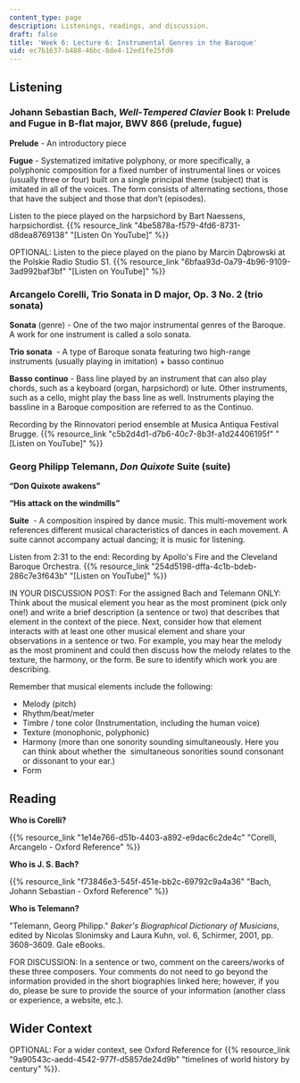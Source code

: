 ```yaml
---
content_type: page
description: Listenings, readings, and discussion.
draft: false
title: 'Week 6: Lecture 6: Instrumental Genres in the Baroque'
uid: ec7b1637-b488-46bc-8de4-12ed1fe25fd9
---
```

## Listening

### Johann Sebastian Bach, *Well*\-*Tempered Clavier* Book I: Prelude and Fugue in B-flat major, BWV 866 (prelude, fugue)

**Prelude** - An introductory piece

**Fugue** - Systematized imitative polyphony, or more specifically, a polyphonic composition for a fixed number of instrumental lines or voices (usually three or four) built on a single principal theme (subject) that is imitated in all of the voices. The form consists of alternating sections, those that have the subject and those that don’t (episodes). 

Listen to the piece played on the harpsichord by Bart Naessens, harpsichordist. {{% resource_link "4be5878a-f579-4fd6-8731-d8dea8769138" "[Listen On YouTube]" %}}

OPTIONAL: Listen to the piece played on the piano by Marcin Dąbrowski at the Polskie Radio Studio S1. {{% resource_link "6bfaa93d-0a79-4b96-9109-3ad992baf3bf" "[Listen on YouTube]" %}}

### Arcangelo Corelli, Trio Sonata in D major, Op. 3 No. 2 (trio sonata)

**Sonata** (genre) - One of the two major instrumental genres of the Baroque. A work for one instrument is called a solo sonata. 

**Trio sonata**  - A type of Baroque sonata featuring two high-range instruments (usually playing in imitation) + basso continuo 

**Basso continuo** - Bass line played by an instrument that can also play chords, such as a keyboard (organ, harpsichord) or lute. Other instruments, such as a cello, might play the bass line as well. Instruments playing the bassline in a Baroque composition are referred to as the Continuo. 

Recording by the Rinnovatori period ensemble at Musica Antiqua Festival Brugge. {{% resource_link "c5b2d4d1-d7b6-40c7-8b3f-a1d24406195f" "[Listen on YouTube]" %}}

### Georg Philipp Telemann, *Don Quixote* Suite (suite)

**“Don Quixote awakens”**  

**“His attack on the windmills”** 

**Suite**  - A composition inspired by dance music. This multi-movement work references different musical characteristics of dances in each movement. A suite cannot accompany actual dancing; it is music for listening. 

Listen from 2:31 to the end: Recording by Apollo's Fire and the Cleveland Baroque Orchestra. {{% resource_link "254d5198-dffa-4c1b-bdeb-286c7e3f643b" "[Listen on YouTube]" %}}

IN YOUR DISCUSSION POST: For the assigned Bach and Telemann ONLY: Think about the musical element you hear as the most prominent (pick only one!) and write a brief description (a sentence or two) that describes that element in the context of the piece. Next, consider how that element interacts with at least one other musical element and share your observations in a sentence or two. For example, you may hear the melody as the most prominent and could then discuss how the melody relates to the texture, the harmony, or the form. Be sure to identify which work you are describing. 

Remember that musical elements include the following: 

- Melody (pitch)  
- Rhythm/beat/meter  
- Timbre / tone color (Instrumentation, including the human voice) 
- Texture (monophonic, polyphonic) 
- Harmony (more than one sonority sounding simultaneously. Here you can think about whether the  simultaneous sonorities sound consonant or dissonant to your ear.) 
- Form

## Reading

**Who is Corelli?**

{{% resource_link "1e14e766-d51b-4403-a892-e9dac6c2de4c" "Corelli, Arcangelo - Oxford Reference" %}}

**Who is J. S. Bach?**

{{% resource_link "f73846e3-545f-451e-bb2c-69792c9a4a36" "Bach, Johann Sebastian - Oxford Reference" %}}

**Who is Telemann?**

"Telemann, Georg Philipp." *Baker's Biographical Dictionary of Musicians*, edited by Nicolas Slonimsky and Laura Kuhn, vol. 6, Schirmer, 2001, pp. 3608–3609. Gale eBooks.

FOR DISCUSSION: In a sentence or two, comment on the careers/works of these three composers. Your comments do not need to go beyond the information provided in the short biographies linked here; however, if you do, please be sure to provide the source of your information (another class or experience, a website, etc.).  

## Wider Context

OPTIONAL: For a wider context, see Oxford Reference for {{% resource_link "9a90543c-aedd-4542-977f-d5857de24d9b" "timelines of world history by century" %}}.